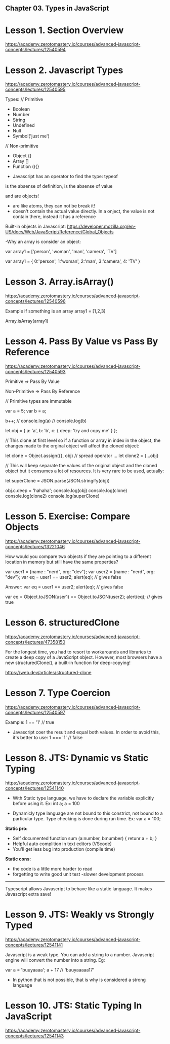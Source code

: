 ## Chapter 03. Types in JavaScript

# Lesson 1. Section Overview

https://academy.zerotomastery.io/courses/advanced-javascript-concepts/lectures/12540594

# Lesson 2. Javascript Types

https://academy.zerotomastery.io/courses/advanced-javascript-concepts/lectures/12540595

Types:
// Primitive

- Boolean
- Number
- String
- Undefined
- Null
- Symbol('just me')

// Non-primitive

- Object {}
- Array []
- Function (){}

* Javascript has an operator to find the type:
  typeof

<undefined> is the absense of definition, <null> is the absense of value

<array> and <functions> are objects!

- <Primitive values> are like atoms, they can not be break it!
- <Non-Primitive values> doesn't contain the actual value directly. In a onject, the value is not contain there, instead it has a reference

Built-in objects in Javascript:
https://developer.mozilla.org/en-US/docs/Web/JavaScript/Reference/Global_Objects

-Why an array is consider an object:

var array1 = ['person', 'woman', 'man', 'camera', 'TV']

var array1 = {
0:'person',
1:'woman',
2:'man',
3:'camera',
4: 'TV'
}

# Lesson 3. Array.isArray()

https://academy.zerotomastery.io/courses/advanced-javascript-concepts/lectures/12540596

Example if something is an array
array1 = [1,2,3]

Array.isArray(array1)

# Lesson 4. Pass By Value vs Pass By Reference

https://academy.zerotomastery.io/courses/advanced-javascript-concepts/lectures/12540593

Primitive => Pass By Value

Non-Primitive => Pass By Reference

// Primitive types are immutable

var a = 5;
var b = a;

b++;
// console.log(a)
// console.log(b)

let obj = {
a: 'a',
b: 'b',
c: {
deep: 'try and copy me'
}
};

// This clone at first level so if a function or array in index in the object, the changes made to the orginal object will affect the cloned object:

let clone = Object.assign({}, obj)
// spread operator ...
let clone2 = {...obj}

// This will keep separate the values of the original object and the cloned object but it consumes a lot of resources. It is very rare to be used, actually:

let superClone = JSON.parse(JSON.stringify(obj))

obj.c.deep = 'hahaha';
console.log(obj)
console.log(clone)
console.log(clone2)
console.log(superClone)

# Lesson 5. Exercise: Compare Objects

https://academy.zerotomastery.io/courses/advanced-javascript-concepts/lectures/13221046

How would you compare two objects if they are pointing to a different location in memory but still have the same properties?

var user1 = {name : "nerd", org: "dev"};
var user2 = {name : "nerd", org: "dev"};
var eq = user1 == user2;
alert(eq); // gives false

Answer:
var eq = user1 == user2;
alert(eq); // gives false

var eq = Object.toJSON(user1) == Object.toJSON(user2);
alert(eq); // gives true

# Lesson 6. structuredClone

https://academy.zerotomastery.io/courses/advanced-javascript-concepts/lectures/47358150

For the longest time, you had to resort to workarounds and libraries to create a deep copy of a JavaScript object. However, most browsers have a new structuredClone(), a built-in function for deep-copying!

https://web.dev/articles/structured-clone

# Lesson 7. Type Coercion

https://academy.zerotomastery.io/courses/advanced-javascript-concepts/lectures/12540597

Example:
1 == '1' // true

- Javascript coer the result and equal both values. In order to avoid this, it's better to use:
  1 === '1' // false

# Lesson 8. JTS: Dynamic vs Static Typing

https://academy.zerotomastery.io/courses/advanced-javascript-concepts/lectures/12541140

- With Static type language, we have to declare the variable explicitly before using it. Ex:
  int a;
  a = 100

- Dynamicly type language are not bound to this constrict, not bound to a particular type. Type checking is done during run time. Ex:
  var a = 100;

**Static pro:**

- Self documented
  function sum (a:number, b:number) {
  retunr a + b;
  }
- Helpful auto complition in text editors (VScode)
- You'll get less bug into production (compile time)

**Static cons:**

- the code is a little more harder to read
- forgetting to write good unit test
  -slower development process

---

Typescript allows Javascript to behave like a static language. It makes Javascript extra save!

# Lesson 9. JTS: Weakly vs Strongly Typed

https://academy.zerotomastery.io/courses/advanced-javascript-concepts/lectures/12541141

Javascript is a weak type. You can add a string to a number. Javascript engine will convert the number into a string. Eg:

var a = 'buuyaaaa';
a + 17 // 'buuyaaaaa17'

- In python that is not possible, that is why is considered a strong language

# Lesson 10. JTS: Static Typing In JavaScript

https://academy.zerotomastery.io/courses/advanced-javascript-concepts/lectures/12541143
